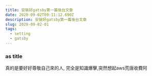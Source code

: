 ```yaml
---
title: 安裝好gatsby第一篇後台文章
date: 2020-09-02T09:11:12.690Z
description: 安裝好gatsby第一篇後台文章
slug: 2020-09-02-01
tags:
  - setting
  - gatsby
---
```

### as title
真的是要好好尊敬自己來的人,
完全是知識爆擊,突然想起aws荒唐收費阿